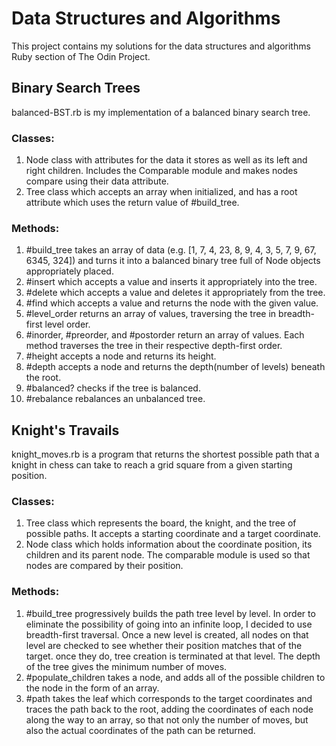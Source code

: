 # Data Structures and Algorithms
This project contains my solutions for the data structures and algorithms Ruby section of The Odin Project.

## Binary Search Trees
balanced-BST.rb is my implementation of a balanced binary search tree.

### Classes:
1. Node class with attributes for the data it stores as well as its left and right children. Includes the Comparable module and makes nodes compare using their data attribute.
2. Tree class which accepts an array when initialized, and has a root attribute which uses the return value of #build_tree.

### Methods:
1. #build_tree takes an array of data (e.g. [1, 7, 4, 23, 8, 9, 4, 3, 5, 7, 9, 67, 6345, 324]) and turns it into a balanced binary tree full of Node objects appropriately placed.
2. #insert which accepts a value and inserts it appropriately into the tree.
3. #delete which accepts a value and deletes it appropriately from the tree.
4. #find which accepts a value and returns the node with the given value.
5. #level_order returns an array of values, traversing the tree in breadth-first level order.
6. #inorder, #preorder, and #postorder return an array of values. Each method traverses the tree in their respective depth-first order.
7. #height accepts a node and returns its height.
8. #depth accepts a node and returns the depth(number of levels) beneath the root.
9. #balanced? checks if the tree is balanced.
10. #rebalance rebalances an unbalanced tree. 


## Knight's Travails
knight_moves.rb is a program that returns the shortest possible path that a knight in chess can take to reach a grid square from a given starting position.

### Classes:
1. Tree class which represents the board, the knight, and the tree of possible paths. It accepts a starting coordinate and a target coordinate.
2. Node class which holds information about the coordinate position, its children and its parent node. The comparable module is used so that nodes are compared by their position.

### Methods:
1. #build_tree progressively builds the path tree level by level. In order to eliminate the possibility of going into an infinite loop, I decided to use breadth-first traversal. Once a new level is created, all nodes on that level are checked to see whether their position matches that of the target. once they do, tree creation is terminated at that level. The depth of the tree gives the minimum number of moves.
2. #populate_children takes a node, and adds all of the possible children to the node in the form of an array.
3. #path takes the leaf which corresponds to the target coordinates and traces the path back to the root, adding the coordinates of each node along the way to an array, so that not only the number of moves, but also the actual coordinates of the path can be returned.